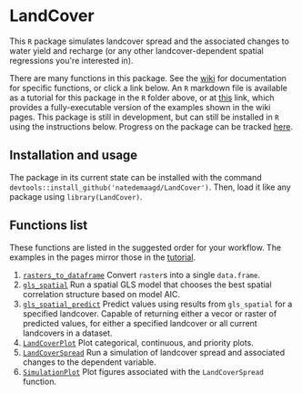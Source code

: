 # LandCover
This `R` package simulates landcover spread and the associated changes to water yield and recharge (or any other landcover-dependent spatial regressions you're interested in).

There are many functions in this package. See the [wiki](https://github.com/natedemaagd/LandCover/wiki) for documentation for specific functions, or click a link below. An `R` markdown file is available as a tutorial for this package in the `R` folder above, or at [this](R/LandCover-example.Rmd) link, which provides a fully-executable version of the examples shown in the wiki pages. This package is still in development, but can still be installed in `R` using the instructions below. Progress on the package can be tracked [here](https://github.com/natedemaagd/LandCover/wiki/Project-Outline).


## Installation and usage
The package in its current state can be installed with the command `devtools::install_github('natedemaagd/LandCover')`. Then, load it like any package using `library(LandCover)`.


## Functions list
These functions are listed in the suggested order for your workflow. The examples in the pages mirror those in the [tutorial](R/LandCover-example.Rmd).
1. [`rasters_to_dataframe`](https://github.com/natedemaagd/LandCover/wiki/rasters_to_dataframe) Convert `raster`s into a single `data.frame`.
1. [`gls_spatial`](https://github.com/natedemaagd/LandCover/wiki/gls_spatial) Run a spatial GLS model that chooses the best spatial correlation structure based on model AIC.
1. [`gls_spatial_predict`](https://github.com/natedemaagd/LandCover/wiki/gls_spatial_predict) Predict values using results from `gls_spatial` for a specified landcover. Capable of returning either a vecor or raster of predicted values, for either a specified landcover or all current landcovers in a dataset.
1. [`LandCoverPlot`](https://github.com/natedemaagd/LandCover/wiki/LandCoverPlot) Plot categorical, continuous, and priority plots.
1. [`LandCoverSpread`](https://github.com/natedemaagd/LandCover/wiki/LandCoverSpread) Run a simulation of landcover spread and associated changes to the dependent variable.
1. [`SimulationPlot`](https://github.com/natedemaagd/LandCover/wiki/SimulationPlot) Plot figures associated with the `LandCoverSpread` function.
